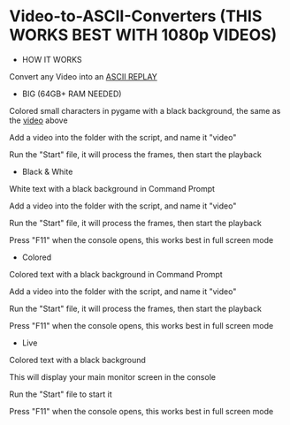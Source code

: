 # Video-to-ASCII-Converters (THIS WORKS BEST WITH 1080p VIDEOS)

 - HOW IT WORKS

Convert any Video into an [ASCII REPLAY](https://youtu.be/Y6P1TP3rEvA)

 - BIG (64GB+ RAM NEEDED)

Colored small characters in pygame with a black background, the same as the [video](https://youtu.be/Y6P1TP3rEvA) above

Add a video into the folder with the script, and name it "video"

Run the "Start" file, it will process the frames, then start the playback

 - Black & White

White text with a black background in Command Prompt

Add a video into the folder with the script, and name it "video"

Run the "Start" file, it will process the frames, then start the playback

Press "F11" when the console opens, this works best in full screen mode

 - Colored

Colored text with a black background in Command Prompt

Add a video into the folder with the script, and name it "video"

Run the "Start" file, it will process the frames, then start the playback

Press "F11" when the console opens, this works best in full screen mode

 - Live

Colored text with a black background

This will display your main monitor screen in the console

Run the "Start" file to start it

Press "F11" when the console opens, this works best in full screen mode
